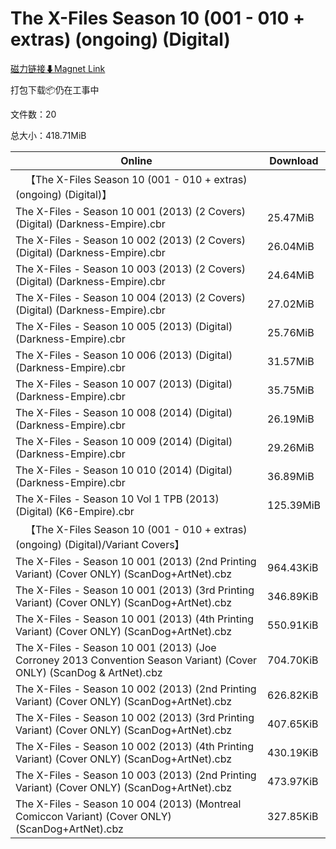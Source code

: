# The X-Files Season 10 (001 - 010 + extras) (ongoing) (Digital)

[磁力链接⬇Magnet Link](magnet:?xt=urn:btih:1064932fe9f017706c4ece58b9aaf6a5673d83c6&dn=The%20X-Files%20Season%2010%20%28001%20-%20010%20%2B%20extras%29%20%28ongoing%29%20%28Digital%29)

打包下载📦仍在工事中

文件数：20

总大小：418.71MiB

Online | Download
--- | ---
&emsp;【The X-Files Season 10 (001 - 010 + extras) (ongoing) (Digital)】 | 
The X-Files - Season 10 001 (2013) (2 Covers) (Digital) (Darkness-Empire).cbr | 25.47MiB
The X-Files - Season 10 002 (2013) (2 Covers) (Digital) (Darkness-Empire).cbr | 26.04MiB
The X-Files - Season 10 003 (2013) (2 Covers) (Digital) (Darkness-Empire).cbr | 24.64MiB
The X-Files - Season 10 004 (2013) (2 Covers) (Digital) (Darkness-Empire).cbr | 27.02MiB
The X-Files - Season 10 005 (2013) (Digital) (Darkness-Empire).cbr | 25.76MiB
The X-Files - Season 10 006 (2013) (Digital) (Darkness-Empire).cbr | 31.57MiB
The X-Files - Season 10 007 (2013) (Digital) (Darkness-Empire).cbr | 35.75MiB
The X-Files - Season 10 008 (2014) (Digital) (Darkness-Empire).cbr | 26.19MiB
The X-Files - Season 10 009 (2014) (Digital) (Darkness-Empire).cbr | 29.26MiB
The X-Files - Season 10 010 (2014) (Digital) (Darkness-Empire).cbr | 36.89MiB
The X-Files - Season 10 Vol 1 TPB (2013) (Digital) (K6-Empire).cbr | 125.39MiB
&emsp;【The X-Files Season 10 (001 - 010 + extras) (ongoing) (Digital)/Variant Covers】 | 
The X-Files - Season 10 001 (2013) (2nd Printing Variant) (Cover ONLY) (ScanDog+ArtNet).cbz | 964.43KiB
The X-Files - Season 10 001 (2013) (3rd Printing Variant) (Cover ONLY) (ScanDog+ArtNet).cbz | 346.89KiB
The X-Files - Season 10 001 (2013) (4th Printing Variant) (Cover ONLY) (ScanDog+ArtNet).cbz | 550.91KiB
The X-Files - Season 10 001 (2013) (Joe Corroney 2013 Convention Season Variant) (Cover ONLY) (ScanDog & ArtNet).cbz | 704.70KiB
The X-Files - Season 10 002 (2013) (2nd Printing Variant) (Cover ONLY) (ScanDog+ArtNet).cbz | 626.82KiB
The X-Files - Season 10 002 (2013) (3rd Printing Variant) (Cover ONLY) (ScanDog+ArtNet).cbz | 407.65KiB
The X-Files - Season 10 002 (2013) (4th Printing Variant) (Cover ONLY) (ScanDog+ArtNet).cbz | 430.19KiB
The X-Files - Season 10 003 (2013) (2nd Printing Variant) (Cover ONLY) (ScanDog+ArtNet).cbz | 473.97KiB
The X-Files - Season 10 004 (2013) (Montreal Comiccon Variant) (Cover ONLY) (ScanDog+ArtNet).cbz | 327.85KiB
